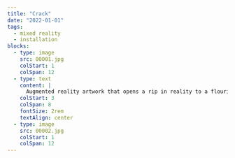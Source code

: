```yaml
---
title: "Crack"
date: "2022-01-01"
tags:
  - mixed reality
  - installation
blocks:
  - type: image
    src: 00001.jpg
    colStart: 1
    colSpan: 12
  - type: text
    content: |
      Augmented reality artwork that opens a rip in reality to a flourishing walnut field in the middle of the desert.
    colStart: 3
    colSpan: 8
    fontSize: 2rem
    textAlign: center
  - type: image
    src: 00002.jpg
    colStart: 1
    colSpan: 12
---
```

